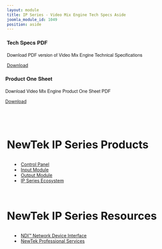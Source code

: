 ```yaml
---
layout: module
title: IP Series - Video Mix Engine Tech Specs Aside
joomla_module_id: 1049
position: aside
---
```

<!-- Module: IP Series Video Mix Engine Tech Specs Aside -->
<!--<h2 style="font-size: 34px; line-height: 40px;">NewTek NDI Transmit</h2>
<p>Upgrade your video conferencing and communications. Make NDI sources available for use and replace low-quality webcam video with high-quality NDI video.</p>
<p class="cta-container"><a href="https://store.newtek.com/index.php/ip/transmit.html" target="_blank" class="cta-blue cta-small align-center block">Buy Now</a>
</p>-->
<div class="cta-box">
	<h3 style="font-family: 'HelveticaNeueThin', 'Helvetica Neue', Helvetica, Arial, sans-serif;">Tech Specs PDF</h3>
	<p style="font-family: 'HelveticaNeueThin', 'Helvetica Neue', Helvetica, Arial, sans-serif;">Download PDF version of Video Mix Engine Technical Specifications</p><a href="/images/ip-series/VMC1-VME-TechSpecs-WEB.pdf" target="_blank" class="cta">Download</a>
</div>
<div class="cta-box" style="margin-left: -1%; margin-top: 1.5em;">
	<h3 style="font-family: 'HelveticaNeueThin', 'Helvetica Neue', Helvetica, Arial, sans-serif;">Product One Sheet</h3>
	<p style="font-family: 'HelveticaNeueThin', 'Helvetica Neue', Helvetica, Arial, sans-serif;">Download Video Mix Engine Product One Sheet PDF</p><a href="/images/ip-series/VMC1-VideoMixEngine-onesheet-WEB.pdf" target="_blank" class="cta">Download</a>
</div>
<h2 style="font-size: 34px; line-height: 40px; padding-bottom: .15em; padding-top: 1.75em;">NewTek IP Series Products</h2>
<ul>
	<li style="margin-left: 1em; list-style-position: inside; text-indent: -1em;"><a href="/ip-series/control-panel">Control Panel</a></li>
	<li style="margin-left: 1em; list-style-position: inside; text-indent: -1em;"><a href="/ip-series/studio-in">Input Module</a></li>
	<li style="margin-left: 1em; list-style-position: inside; text-indent: -1em;"><a href="/ip-series/studio-out">Output Module</a></li>
	<!--<li style="margin-left: 1em; list-style-position: inside; text-indent: -1em;"><a href="/ip-series/nas">NAS Network Attached Storage</a></li>-->
	<li style="margin-left: 1em; list-style-position: inside; text-indent: -1em;"><a href="/ip-series">IP Series Ecosystem</a></li>
</ul>
<h2 style="font-size: 34px; line-height: 40px; padding-bottom: .15em; padding-top: 1em;">NewTek IP Series Resources</h2>
<ul>
	<li style="margin-left: 1em; list-style-position: inside; text-indent: -1em;"><a href="/ndi">NDI™ Network Device Interface</a></li>
	<li style="margin-left: 1em; list-style-position: inside; text-indent: -1em;"><a href="/support/services-support">NewTek Professional Services</a></li>
</ul>

